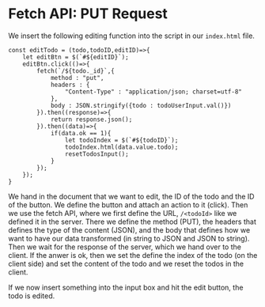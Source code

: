 # Fetch API: PUT Request #
We insert the following editing function into the script in our `index.html` file.

```
const editTodo = (todo,todoID,editID)=>{
	let editBtn = $(`#${editID}`);
	editBtn.click(()=>{
		fetch(`/${todo._id}`,{
			method : "put",
			headers : {
				"Content-Type" : "application/json; charset=utf-8" 
			},
			body : JSON.stringify({todo : todoUserInput.val()})
		}).then((response)=>{
			return response.json();
		}).then((data)=>{
			if(data.ok == 1){
				let todoIndex = $(`#${todoID}`);
				todoIndex.html(data.value.todo);
				resetTodosInput();
			}
		});
	});
}
```

We hand in the document that we want to edit, the ID of the todo and the ID of the button. 
We define the button and attach an action to it (click). Then we use the fetch API, where we first define the URL, 
`/<todoId>` like we defined it in the server. There we define the method (PUT), the headers that defines the type 
of the content (JSON), and the body that defines how we want to have our data transformed (in string to JSON and JSON to string). 
Then we wait for the response of the server, which we hand over to the client. If the anwer is ok, then we set the 
define the index of the todo (on the client side) and set the content of the todo and we reset the todos in the client.

If we now insert something into the input box and hit the edit button, the todo is edited.